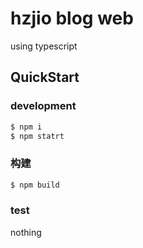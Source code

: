 # hzjio blog web

using typescript 

## QuickStart

### development

``` bash
$ npm i
$ npm statrt
```

### 构建

``` bash
$ npm build
```

### test

nothing
